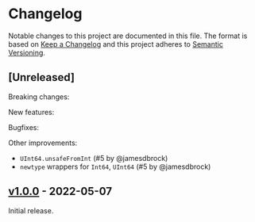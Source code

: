 # Changelog

Notable changes to this project are documented in this file. The format is based on [Keep a Changelog](https://keepachangelog.com/en/1.0.0/) and this project adheres to [Semantic Versioning](https://semver.org/spec/v2.0.0.html).

## [Unreleased]

Breaking changes:

New features:

Bugfixes:

Other improvements:

- `UInt64.unsafeFromInt` (#5 by @jamesdbrock)
- `newtype` wrappers for `Int64`, `UInt64` (#5 by @jamesdbrock)

## [v1.0.0](https://github.com/purescript-contrib/purescript-int64/releases/tag/v1.0.0) - 2022-05-07

Initial release.
